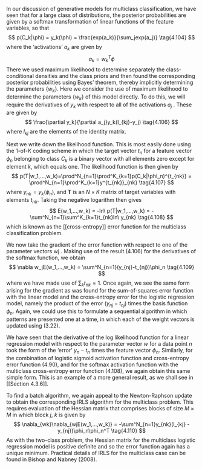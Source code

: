 In our discussion of generative models for multiclass classification, we have seen that for a large class of distributions, the posterior probabilities are given by a softmax transformation of linear functions of the feature variables, so that
$$
p(C_k|\phi) = y_k(\phi) = \frac{exp(a_k)}{\sum_jexp(a_j)}
\tag{4.104}
$$
where the ‘activations’ $a_k$ are given by
$$
a_k = w^T_k\phi
\tag{4.105}
$$
There we used maximum likelihood to determine separately the class-conditional densities and the class priors and then found the corresponding posterior probabilities using Bayes’ theorem, thereby implicitly determining the parameters $\{w_k\}$. Here we consider the use of maximum likelihood to determine the parameters $\{w_k\}$ of this model directly. To do this, we will require the derivatives of $y_k$ with respect to all of the activations $a_j$ . These are given by
$$
\frac{\partial y_k}{\partial a_j}y_k(I_{kj}-y_j)
\tag{4.106}
$$
where $I_{kj}$ are the elements of the identity matrix.

Next we write down the likelihood function. This is most easily done using the 1-of-*K* coding scheme in which the target vector $t_n$ for a feature vector $\phi_n$ belonging to class $C_k$ is a binary vector with all elements zero except for element *k*, which equals one. The likelihood function is then given by
$$
p(T|w_1,...,w_k)=\prod^N_{n=1}\prod^K_{k=1}p(C_k|\phi_n)^{t_{nk}} = \prod^N_{n=1}\prod^K_{k=1}y^{t_{nk}}_{nk}
\tag{4.107}
$$
where $y_{nk} = y_k(\phi_n)$, and **T** is an $N × K$ matrix of target variables with elements $t_{nk}$. Taking the negative logarithm then gives
$$
E(w_1,...,w_k) = -ln\ p(T|w_1,...,w_k) = -\sum^N_{n=1}\sum^K_{k=1}t_{nk}ln\ y_{nk}
\tag{4.108}
$$
which is known as the [[cross-entropy]] error function for the multiclass classification problem.

We now take the gradient of the error function with respect to one of the parameter vectors wj . Making use of the result (4.106) for the derivatives of the softmax function, we obtain
$$
\nabla w_jE(w_1,...,w_k) = \sum^N_{n=1}(y_{nj}-t_{nj})\phi_n
\tag{4.109}
$$
where we have made use of $\sum_k t_{nk} = 1$. Once again, we see the same form arising for the gradient as was found for the sum-of-squares error function with the linear model and the cross-entropy error for the logistic regression model, namely the product of the error $(y_{nj} − t_{nj})$ times the basis function $\phi_n$. Again, we could use this to formulate a sequential algorithm in which patterns are presented one at a time, in which each of the weight vectors is updated using (3.22).

We have seen that the derivative of the log likelihood function for a linear regression model with respect to the parameter vector *w* for a data point *n* took the form of the ‘error’ $y_n − t_n$ times the feature vector $\phi_n$. Similarly, for the combination of logistic sigmoid activation function and cross-entropy error function (4.90), and for the softmax activation function with the multiclass cross-entropy error function (4.108), we again obtain this same simple form. This is an example of a more general result, as we shall see in [[Section 4.3.6]].

To find a batch algorithm, we again appeal to the Newton-Raphson update to obtain the corresponding IRLS algorithm for the multiclass problem. This requires evaluation of the Hessian matrix that comprises blocks of size $M × M$ in which block *j*, *k* is given by
$$
\nabla_{wk}\nabla_{wjE(w_1,...,w_k)} = -\sum^N_{n=1}y_{nk}(I_{kj} - y_{nj})\phi_n\phi_n^T
\tag{4.110}
$$
As with the two-class problem, the Hessian matrix for the multiclass logistic regression model is positive definite and so the error function again has a unique minimum. Practical details of IRLS for the multiclass case can be found in Bishop and Nabney (2008).